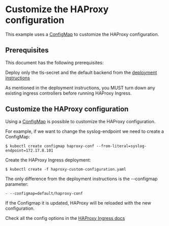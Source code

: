 # Customize the HAProxy configuration

This example uses a [ConfigMap](https://kubernetes.io/docs/user-guide/configmap/) to customize the HAProxy configuration.

## Prerequisites

This document has the following prerequisites:

Deploy only the tls-secret and the default backend from the [deployment instructions](../../../deployment/haproxy/)

As mentioned in the deployment instructions, you MUST turn down any existing
ingress controllers before running HAProxy Ingress.

## Customize the HAProxy configuration

Using a [ConfigMap](https://kubernetes.io/docs/user-guide/configmap/) is possible to customize the HAProxy configuration.

For example, if we want to change the syslog-endpoint we need to create a ConfigMap:

```
$ kubectl create configmap haproxy-conf --from-literal=syslog-endpoint=172.17.8.101

```

Create the HAProxy Ingress deployment:
```
$ kubectl create -f haproxy-custom-configuration.yaml
```

The only difference from the deployment instructions is the --configmap parameter:
```
- --configmap=default/haproxy-conf
```

If the Configmap it is updated, HAProxy will be reloaded with the new configuration.

Check all the config options in the [HAProxy Ingress docs](https://github.com/jcmoraisjr/haproxy-ingress#configmap)
